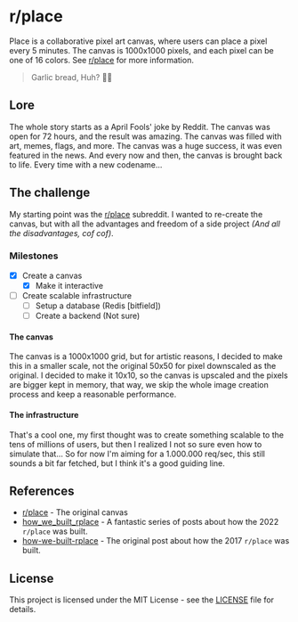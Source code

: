 # r/place

Place is a collaborative pixel art canvas, where users can place a pixel every 5 minutes. The canvas is 1000x1000 pixels, and each pixel can be one of 16 colors. See [r/place](https://www.reddit.com/r/place/) for more information.

> Garlic bread, Huh? 🥖🧄

## Lore

The whole story starts as a April Fools' joke by Reddit. The canvas was open for 72 hours, and the result was amazing. The canvas was filled with art, memes, flags, and more. The canvas was a huge success, it was even featured in the news. And every now and then, the canvas is brought back to life. Every time with a new codename...

## The challenge

My starting point was the [r/place](https://www.reddit.com/r/place/) subreddit. I wanted to re-create the canvas, but with all the advantages and freedom of a side project _(And all the disadvantages, cof cof)_.

### Milestones

- [x] Create a canvas
  - [x] Make it interactive
- [ ] Create scalable infrastructure
  - [ ] Setup a database (Redis [bitfield])
  - [ ] Create a backend (Not sure)

#### The canvas

The canvas is a 1000x1000 grid, but for artistic reasons, I decided to make this in a smaller scale, not the original 50x50 for pixel downscaled as the original. I decided to make it 10x10, so the canvas is upscaled and the pixels are bigger kept in memory, that way, we skip the whole image creation process and keep a reasonable performance.

#### The infrastructure

That's a cool one, my first thought was to create something scalable to the tens of millions of users, but then I realized I not so sure even how to simulate that... So for now I'm aiming for a 1.000.000 req/sec, this still sounds a bit far fetched, but I think it's a good guiding line.

## References

- [r/place](https://www.reddit.com/r/place/) - The original canvas
- [how_we_built_rplace](https://www.reddit.com/r/RedditEng/comments/vcyeqi/how_we_built_rplace/) - A fantastic series of posts about how the 2022 `r/place` was built.
- [how-we-built-rplace](https://www.redditinc.com/blog/how-we-built-rplace/) - The original post about how the 2017 `r/place` was built.

## License

This project is licensed under the MIT License - see the [LICENSE](LICENSE) file for details.
